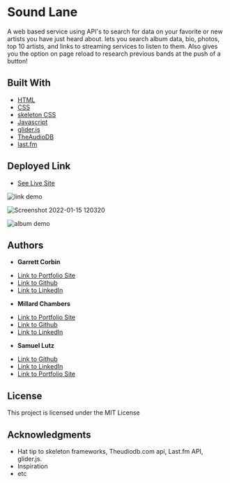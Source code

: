 # Sound Lane


A web based service using API's to search for data on your favorite or new artists you have just heard about. lets you search album data, bio, photos, top 10 artists, and links to streaming services to listen to them. Also gives you the option on page reload to research previous bands at the push of a button!


## Built With

* [HTML](https://developer.mozilla.org/en-US/docs/Web/HTML)
* [CSS](https://developer.mozilla.org/en-US/docs/Web/CSS)
* [skeleton CSS](http://getskeleton.com/)
* [Javascript](https://developer.mozilla.org/en-US/docs/Web/JavaScript)
* [glider.js](https://glidejs.com/docs/setup/)
* [TheAudioDB](https://www.theaudiodb.com/api_guide.php)
* [last.fm](https://www.last.fm/api/downloads)

## Deployed Link

* [See Live Site](https://samuellutz.github.io/Music-Project/)

![link demo](https://user-images.githubusercontent.com/91674571/149679364-ede25e69-27c2-4d2c-bc6a-5262a254649f.gif)

![Screenshot 2022-01-15 120320](https://user-images.githubusercontent.com/91674571/149679369-7dea2657-7e1a-4c0c-8218-c8f1bb4dec88.png)

![album demo](https://user-images.githubusercontent.com/91674571/149679373-9fd35325-228c-40a4-b6e8-3e37b713a0cc.gif)

## Authors

* **Garrett Corbin** 
- [Link to Portfolio Site](https://antieatingactivist.github.io/portfolio/)
- [Link to Github](https://github.com/antieatingactivist)
- [Link to LinkedIn](https://www.linkedin.com/in/garrett-corbin-7a7777227/)

* **Millard Chambers** 
- [Link to Portfolio Site](https://mchambersiv.github.io/html-portfolio-1/)
- [Link to Github](https://github.com/MChambersIV)
- [Link to LinkedIn](www.linkedin.com/in/millard-chambers-985448228)

* **Samuel Lutz** 
- [Link to Github](https://github.com/samuellutz)
- [Link to LinkedIn](https://www.linkedin.com/in/samuel-lutz-77138020b/)
- [Link to Portfolio Site](https://www.linkedin.com/in/samuel-lutz-77138020b/)


## License

This project is licensed under the MIT License 

## Acknowledgments

* Hat tip to skeleton frameworks, Theudiodb.com api, Last.fm API, glider.js.
* Inspiration
* etc
